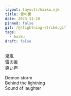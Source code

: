 ```yaml
---
layout: layouts/haiku.njk
title: 雷の裏
date: 2023-11-20
pinned: false
gif: /@/lightning-strike.gif
tags:
  - haiku
draft: false
---
```


<!-- jp -->

鬼嵐
<br>
雷の裏
<br>
笑い声

<!-- endjp -->

<!-- en -->

Demon storm
<br>
Behind the lightning
<br>
Sound of laughter

<!-- enden -->
